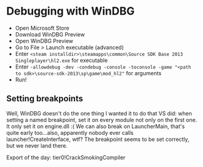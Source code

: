 # Debugging with WinDBG

- Open Microsoft Store
- Download WinDBG Preview
- Open WinDBG Preview
- Go to File > Launch executable (advanced)
- Enter `<steam installdir>\steamapps\common\Source SDK Base 2013 Singleplayer\hl2.exe` for executable
- Enter `-allowdebug -dev -condebug -console -toconsole -game "<path to sdk>\source-sdk-2013\sp\game\mod_hl2"` for arguments
- Run!

## Setting breakpoints

Well, WinDBG doesn't do the one thing I wanted it to do that VS did: when setting a named breakpoint, set it on every module not only on the first one.
It only set it on engine.dll :(
We can also break on LauncherMain, that's quite early too...also, apparently nobody ever calls launcher!CreateInterface, wtf? The breakpoint seems to be set correctly, but we never land there.

Export of the day: tier0!CrackSmokingCompiler
